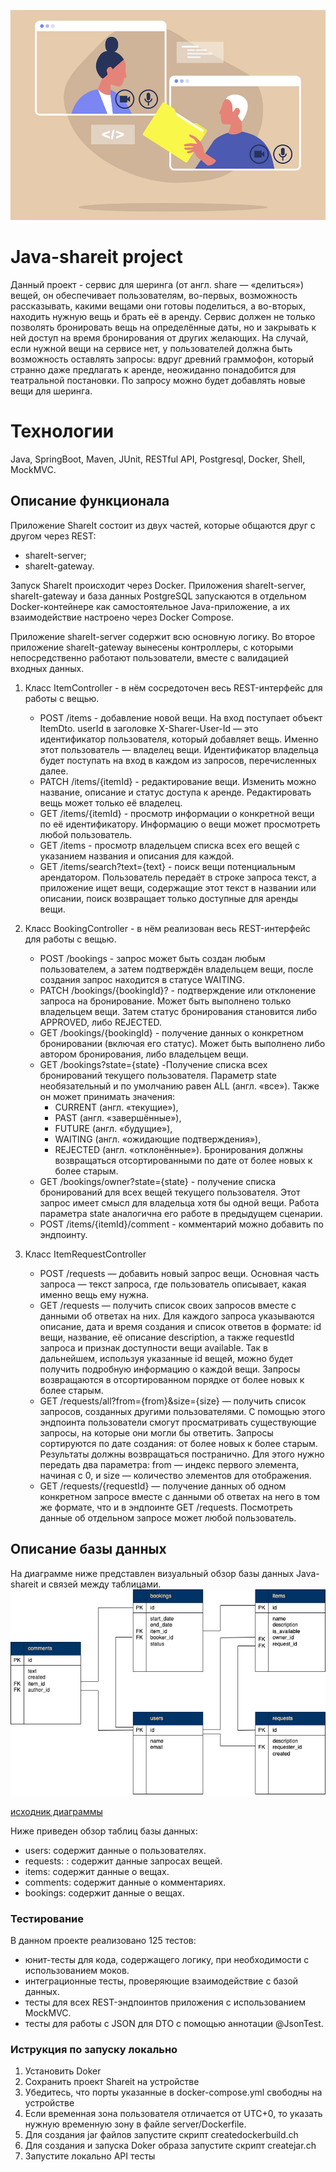 ![Java-shareit project]( https://github.com/PakSemen/java-shareit/blob/main/share.jpg )
# Java-shareit project

Данный проект - сервис для шеринга (от англ. share — «делиться») вещей, он обеспечивает пользователям, во-первых,
возможность рассказывать, какими вещами они готовы поделиться, а во-вторых, находить нужную вещь и брать её в аренду.
Сервис должен не только позволять бронировать вещь на определённые даты, но и закрывать к ней доступ на время 
бронирования от других желающих. На случай, если нужной вещи на сервисе нет, у пользователей должна быть возможность 
оставлять запросы: вдруг древний граммофон, который странно даже предлагать к аренде, неожиданно понадобится для 
театральной постановки. По запросу можно будет добавлять новые вещи для шеринга.

# Технологии
Java, SpringBoot, Maven, JUnit, RESTful API, Postgresql, Docker, Shell, MockMVC.

## Описание функционала
Приложение ShareIt состоит из двух частей, которые общаются друг с другом через REST: 
- shareIt-server;
- shareIt-gateway. 

Запуск ShareIt происходит через Docker. 
Приложения shareIt-server, shareIt-gateway и база данных PostgreSQL запускаются в отдельном Docker-контейнере как 
самостоятельное Java-приложение, а их взаимодействие настроено через Docker Compose.

Приложение shareIt-server содержит всю основную логику.
Во второе приложение shareIt-gateway вынесены контроллеры, с которыми непосредственно работают пользователи, вместе
с валидацией входных данных.

1. Класс ItemController - в нём сосредоточен весь REST-интерфейс для работы с вещью.
   - POST /items - добавление новой вещи. На вход поступает объект ItemDto. userId в заголовке X-Sharer-User-Id — 
    это идентификатор пользователя, который добавляет вещь. Именно этот пользователь — владелец вещи. 
    Идентификатор владельца будет поступать на вход в каждом из запросов, перечисленных далее.
   - PATCH /items/{itemId} - редактирование вещи. Изменить можно название, описание и статус доступа к аренде. 
    Редактировать вещь может только её владелец.
   - GET /items/{itemId} - просмотр информации о конкретной вещи по её идентификатору. Информацию о вещи может 
   просмотреть любой пользователь.
   - GET /items - просмотр владельцем списка всех его вещей с указанием названия и описания для каждой.
   - GET /items/search?text={text} - поиск вещи потенциальным арендатором. Пользователь передаёт в строке запроса текст,
   а приложение ищет вещи, содержащие этот текст в названии или описании, поиск возвращает только доступные для аренды вещи.

2. Класс BookingController - в нём реализован весь REST-интерфейс для работы с вещью.
   - POST /bookings - запрос может быть создан любым пользователем, а затем подтверждён владельцем вещи, после создания
   запрос находится в статусе WAITING.
   - PATCH /bookings/{bookingId}? - подтверждение или отклонение запроса на бронирование. Может быть выполнено только 
   владельцем вещи. Затем статус бронирования становится либо APPROVED, либо REJECTED.
   - GET /bookings/{bookingId} - получение данных о конкретном бронировании (включая его статус). Может быть выполнено 
   либо автором бронирования, либо владельцем вещи.
   - GET /bookings?state={state} -Получение списка всех бронирований текущего пользователя. Параметр state необязательный 
   и по умолчанию равен ALL (англ. «все»). Также он может принимать значения:
     - CURRENT (англ. «текущие»),
     - PAST (англ. «завершённые»), 
     - FUTURE (англ. «будущие»), 
     - WAITING (англ. «ожидающие подтверждения»), 
     - REJECTED (англ. «отклонённые»). 
     Бронирования должны возвращаться отсортированными по дате от более новых к более старым.
   - GET /bookings/owner?state={state} - получение списка бронирований для всех вещей текущего пользователя. Этот запрос 
   имеет смысл для владельца хотя бы одной вещи. Работа параметра state аналогична его работе в предыдущем сценарии.
   - POST /items/{itemId}/comment - комментарий можно добавить по эндпоинту.
   
3. Класс ItemRequestController
   - POST /requests — добавить новый запрос вещи. Основная часть запроса — текст запроса, где пользователь описывает,
   какая именно вещь ему нужна.
   - GET /requests — получить список своих запросов вместе с данными об ответах на них. 
   Для каждого запроса указываются описание, дата и время создания и список ответов в формате: id вещи, название, 
   её описание description, а также requestId запроса и признак доступности вещи available. Так в дальнейшем,
   используя указанные id вещей, можно будет получить подробную информацию о каждой вещи. 
   Запросы возвращаются в отсортированном порядке от более новых к более старым.
   - GET /requests/all?from={from}&size={size} — получить список запросов, созданных другими пользователями.
   С помощью этого эндпоинта пользователи смогут просматривать существующие запросы, на которые они могли бы ответить. 
   Запросы сортируются по дате создания: от более новых к более старым. Результаты должны возвращаться постранично. 
   Для этого нужно передать два параметра: from — индекс первого элемента, начиная с 0, 
   и size — количество элементов для отображения.
   - GET /requests/{requestId} — получение данных об одном конкретном запросе вместе с данными об ответах на него в том
   же формате, что и в эндпоинте GET /requests. Посмотреть данные об отдельном запросе может любой пользователь.

## Описание базы данных
На диаграмме ниже представлен визуальный обзор базы данных Java-shareit и связей между таблицами.
![Java-shareit project data base](server/src/main/resources/db_schema_shareit.png)

[исходник диаграммы](https://drive.google.com/file/d/1GrEYdtTaxIOHjS7wLhHCFe4MVzbduqSR/view?usp=sharing)

Ниже приведен обзор таблиц базы данных:
- users: содержит данные о пользователях.
- requests: : содержит данные запросах вещей.
- items: содержит данные о вещах.
- comments: содержит данные о комментариях.
- bookings: содержит данные о вещах.

### Тестирование

В данном проекте реализовано 125 тестов:
- юнит-тесты для кода, содержащего логику, при необходимости с использованием моков.
- интеграционные тесты, проверяющие взаимодействие с базой данных.
- тесты для всех REST-эндпоинтов приложения с использованием MockMVC.
- тесты для работы с JSON для DTO с помощью аннотации @JsonTest.

### Иструкция по запуску локально

1. Установить Doker
2. Сохранить проект Shareit на устройстве
3. Убедитесь, что порты указанные в docker-compose.yml свободны на устройстве
4. Если временная зона пользователя отличается от UTC+0, то указать нужную временную зону в файле server/Dockerfile.
5. Для создания jar файлов запустите скрипт createdockerbuild.ch
6. Для создания и запуска Doker образа запустите скрипт createjar.ch
7. Запустите локально API тесты
